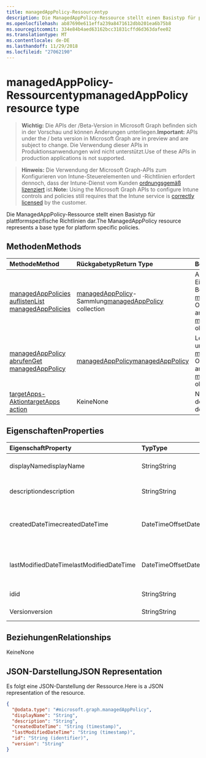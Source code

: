 ```yaml
---
title: managedAppPolicy-Ressourcentyp
description: Die ManagedAppPolicy-Ressource stellt einen Basistyp für plattformspezifische Richtlinien dar.
ms.openlocfilehash: ab87690e611effa239a8471612dbb201ea6b75b8
ms.sourcegitcommit: 334e84b4aed63162bcc31831cffd6d363dafee02
ms.translationtype: MT
ms.contentlocale: de-DE
ms.lasthandoff: 11/29/2018
ms.locfileid: "27062190"
---
```

# <a name="managedapppolicy-resource-type"></a><span data-ttu-id="26747-103">managedAppPolicy-Ressourcentyp</span><span class="sxs-lookup"><span data-stu-id="26747-103">managedAppPolicy resource type</span></span>

> <span data-ttu-id="26747-104">**Wichtig:** Die APIs der /Beta-Version in Microsoft Graph befinden sich in der Vorschau und können Änderungen unterliegen.</span><span class="sxs-lookup"><span data-stu-id="26747-104">**Important:** APIs under the / beta version in Microsoft Graph are in preview and are subject to change.</span></span> <span data-ttu-id="26747-105">Die Verwendung dieser APIs in Produktionsanwendungen wird nicht unterstützt.</span><span class="sxs-lookup"><span data-stu-id="26747-105">Use of these APIs in production applications is not supported.</span></span>

> <span data-ttu-id="26747-106">**Hinweis:** Die Verwendung der Microsoft Graph-APIs zum Konfigurieren von Intune-Steuerelementen und -Richtlinien erfordert dennoch, dass der Intune-Dienst vom Kunden [ordnungsgemäß lizenziert](https://go.microsoft.com/fwlink/?linkid=839381) ist.</span><span class="sxs-lookup"><span data-stu-id="26747-106">**Note:** Using the Microsoft Graph APIs to configure Intune controls and policies still requires that the Intune service is [correctly licensed](https://go.microsoft.com/fwlink/?linkid=839381) by the customer.</span></span>

<span data-ttu-id="26747-107">Die ManagedAppPolicy-Ressource stellt einen Basistyp für plattformspezifische Richtlinien dar.</span><span class="sxs-lookup"><span data-stu-id="26747-107">The ManagedAppPolicy resource represents a base type for platform specific policies.</span></span>
## <a name="methods"></a><span data-ttu-id="26747-108">Methoden</span><span class="sxs-lookup"><span data-stu-id="26747-108">Methods</span></span>
|<span data-ttu-id="26747-109">Methode</span><span class="sxs-lookup"><span data-stu-id="26747-109">Method</span></span>|<span data-ttu-id="26747-110">Rückgabetyp</span><span class="sxs-lookup"><span data-stu-id="26747-110">Return Type</span></span>|<span data-ttu-id="26747-111">Beschreibung</span><span class="sxs-lookup"><span data-stu-id="26747-111">Description</span></span>|
|:---|:---|:---|
|[<span data-ttu-id="26747-112">managedAppPolicies auflisten</span><span class="sxs-lookup"><span data-stu-id="26747-112">List managedAppPolicies</span></span>](../api/intune-mam-managedapppolicy-list.md)|<span data-ttu-id="26747-113">[managedAppPolicy](../resources/intune-mam-managedapppolicy.md)-Sammlung</span><span class="sxs-lookup"><span data-stu-id="26747-113">[managedAppPolicy](../resources/intune-mam-managedapppolicy.md) collection</span></span>|<span data-ttu-id="26747-114">Auflisten von Eigenschaften und Beziehungen der [managedAppPolicy](../resources/intune-mam-managedapppolicy.md)-Objekte.</span><span class="sxs-lookup"><span data-stu-id="26747-114">List properties and relationships of the [managedAppPolicy](../resources/intune-mam-managedapppolicy.md) objects.</span></span>|
|[<span data-ttu-id="26747-115">managedAppPolicy abrufen</span><span class="sxs-lookup"><span data-stu-id="26747-115">Get managedAppPolicy</span></span>](../api/intune-mam-managedapppolicy-get.md)|[<span data-ttu-id="26747-116">managedAppPolicy</span><span class="sxs-lookup"><span data-stu-id="26747-116">managedAppPolicy</span></span>](../resources/intune-mam-managedapppolicy.md)|<span data-ttu-id="26747-117">Lesen von Eigenschaften und Beziehungen des [managedAppPolicy](../resources/intune-mam-managedapppolicy.md)-Objekts.</span><span class="sxs-lookup"><span data-stu-id="26747-117">Read properties and relationships of the [managedAppPolicy](../resources/intune-mam-managedapppolicy.md) object.</span></span>|
|[<span data-ttu-id="26747-118">targetApps-Aktion</span><span class="sxs-lookup"><span data-stu-id="26747-118">targetApps action</span></span>](../api/intune-mam-managedapppolicy-targetapps.md)|<span data-ttu-id="26747-119">Keine</span><span class="sxs-lookup"><span data-stu-id="26747-119">None</span></span>|<span data-ttu-id="26747-120">Noch nicht dokumentiert</span><span class="sxs-lookup"><span data-stu-id="26747-120">Not yet documented</span></span>|

## <a name="properties"></a><span data-ttu-id="26747-121">Eigenschaften</span><span class="sxs-lookup"><span data-stu-id="26747-121">Properties</span></span>
|<span data-ttu-id="26747-122">Eigenschaft</span><span class="sxs-lookup"><span data-stu-id="26747-122">Property</span></span>|<span data-ttu-id="26747-123">Typ</span><span class="sxs-lookup"><span data-stu-id="26747-123">Type</span></span>|<span data-ttu-id="26747-124">Beschreibung</span><span class="sxs-lookup"><span data-stu-id="26747-124">Description</span></span>|
|:---|:---|:---|
|<span data-ttu-id="26747-125">displayName</span><span class="sxs-lookup"><span data-stu-id="26747-125">displayName</span></span>|<span data-ttu-id="26747-126">String</span><span class="sxs-lookup"><span data-stu-id="26747-126">String</span></span>|<span data-ttu-id="26747-127">Anzeigename der Richtlinie</span><span class="sxs-lookup"><span data-stu-id="26747-127">Policy display name.</span></span>|
|<span data-ttu-id="26747-128">description</span><span class="sxs-lookup"><span data-stu-id="26747-128">description</span></span>|<span data-ttu-id="26747-129">String</span><span class="sxs-lookup"><span data-stu-id="26747-129">String</span></span>|<span data-ttu-id="26747-130">Beschreibung der Richtlinie</span><span class="sxs-lookup"><span data-stu-id="26747-130">The policy's description.</span></span>|
|<span data-ttu-id="26747-131">createdDateTime</span><span class="sxs-lookup"><span data-stu-id="26747-131">createdDateTime</span></span>|<span data-ttu-id="26747-132">DateTimeOffset</span><span class="sxs-lookup"><span data-stu-id="26747-132">DateTimeOffset</span></span>|<span data-ttu-id="26747-133">Das Datum und die Uhrzeit der Erstellung der Richtlinie.</span><span class="sxs-lookup"><span data-stu-id="26747-133">The date and time the policy was created.</span></span>|
|<span data-ttu-id="26747-134">lastModifiedDateTime</span><span class="sxs-lookup"><span data-stu-id="26747-134">lastModifiedDateTime</span></span>|<span data-ttu-id="26747-135">DateTimeOffset</span><span class="sxs-lookup"><span data-stu-id="26747-135">DateTimeOffset</span></span>|<span data-ttu-id="26747-136">Das Datum und die Uhrzeit der letzten Änderung der Richtlinie.</span><span class="sxs-lookup"><span data-stu-id="26747-136">Last time the policy was modified.</span></span>|
|<span data-ttu-id="26747-137">id</span><span class="sxs-lookup"><span data-stu-id="26747-137">id</span></span>|<span data-ttu-id="26747-138">String</span><span class="sxs-lookup"><span data-stu-id="26747-138">String</span></span>|<span data-ttu-id="26747-139">Schlüssel der Entität</span><span class="sxs-lookup"><span data-stu-id="26747-139">Key of the entity.</span></span>|
|<span data-ttu-id="26747-140">Version</span><span class="sxs-lookup"><span data-stu-id="26747-140">version</span></span>|<span data-ttu-id="26747-141">String</span><span class="sxs-lookup"><span data-stu-id="26747-141">String</span></span>|<span data-ttu-id="26747-142">Version der Entität</span><span class="sxs-lookup"><span data-stu-id="26747-142">Version of the entity.</span></span>|

## <a name="relationships"></a><span data-ttu-id="26747-143">Beziehungen</span><span class="sxs-lookup"><span data-stu-id="26747-143">Relationships</span></span>
<span data-ttu-id="26747-144">Keine</span><span class="sxs-lookup"><span data-stu-id="26747-144">None</span></span>
## <a name="json-representation"></a><span data-ttu-id="26747-145">JSON-Darstellung</span><span class="sxs-lookup"><span data-stu-id="26747-145">JSON Representation</span></span>
<span data-ttu-id="26747-146">Es folgt eine JSON-Darstellung der Ressource.</span><span class="sxs-lookup"><span data-stu-id="26747-146">Here is a JSON representation of the resource.</span></span>
<!-- {
  "blockType": "resource",
  "keyProperty": "id",
  "@odata.type": "microsoft.graph.managedAppPolicy"
}
-->
``` json
{
  "@odata.type": "#microsoft.graph.managedAppPolicy",
  "displayName": "String",
  "description": "String",
  "createdDateTime": "String (timestamp)",
  "lastModifiedDateTime": "String (timestamp)",
  "id": "String (identifier)",
  "version": "String"
}
```





